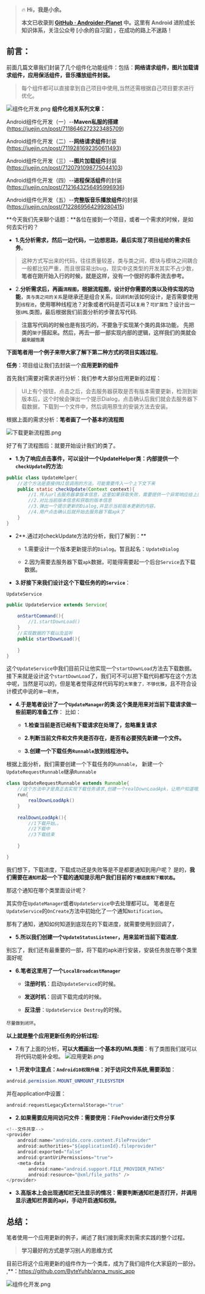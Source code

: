 
> 🔥 **Hi，我是小余。**
>
> **本文已收录到 [GitHub · Androider-Planet](https://github.com/ByteYuhb/Androider-Planet) 中。这里有 Android 进阶成长知识体系，关注公众号 [小余的自习室] ，在成功的路上不迷路！**
## 前言：
前面几篇文章我们封装了几个组件化功能组件：包括：**网络请求组件，图片加载请求组件，应用保活组件，音乐播放组件封装。**

> 每个组件都可以直接拿到自己项目中使用,当然还需根据自己项目要求进行优化。



![组件化开发.png](https://p1-juejin.byteimg.com/tos-cn-i-k3u1fbpfcp/0127f2cbd10640128c437e163c7dea80~tplv-k3u1fbpfcp-watermark.image?)
**组件化相关系列文章：**

Android组件化开发（一）--**Maven私服的搭建**(https://juejin.cn/post/7118646272323485709)

Android组件化开发（二）--**网络请求组件**封装(https://juejin.cn/post/7119281692350611493)

Android组件化开发（三）-**-图片加载组件**封装(https://juejin.cn/post/7120791098775044103)

Android组件化开发（四）--**进程保活组件**的封装(https://juejin.cn/post/7121643256495996936)

Android组件化开发（五）--**完整版音乐播放组件**的封装(https://juejin.cn/post/7122869564299280415)

**今天我们先来聊个话题：**各位在接到一个项目，或者一个需求的时候，是如何去实行的？


- **1.先分析需求，然后一边代码，一边想思路，最后实现了项目组给的需求任务**。
> 这种方式写出来的代码，往往质量较差，类与类之间，模块与模块之间耦合一般都比较严重，而且很容易出bug，现实中这类型的开发其实不占少数，
> **笔者在刚开始入行的时候，就是这样，没有一个很好的事件流去参考。**
- 2.**分析需求后，再画`流程图`，根据流程图，设计好你需要的类以及待实现的功能**，`类与类之间的关系`是继承还是组合关系，`回调机制`该如何设计，是否需要使用到`线程池`，使用哪种线程池？对象或者代码是否可以`复用`？`可扩展性`？设计出一张`UML`类图，最后根据我们前面分析的步骤去写代码.

> **注意写代码的时候也是有技巧的，不要急于实现某个类的具体功能，**
> **先把类的`架子`搭起来。然后，再去一部一部实现内部的逻辑，这样我们的类就会`越来越饱满`**

**下面笔者用一个例子来带大家了解下第二种方式的项目实践过程**。

**任务**：项目组让我们去封装一个**应用更新的组件**

首先我们需要对需求进行分析：我们参考大部分应用更新的过程：

> UI上有个按钮，点击之后，会去服务器获取是否有版本需要更新，检测到新版本后，这个时候会弹出一个提示Dialog，点击确认后我们就会去服务器下载数据，下载到一个文件中，然后调用原生的安装方法去安装。

根据上面的需求分析：**笔者画了一个基本的流程图**

![下载更新流程图.png](https://p9-juejin.byteimg.com/tos-cn-i-k3u1fbpfcp/09036f8eaf6445d6a1cd26d9a77d77e8~tplv-k3u1fbpfcp-watermark.image?)

好了有了流程图后：就要开始设计我们的类了。

- **1.为了响应点击事件，可以设计一个UpdateHelper类：内部提供一个`checkUpdate`的方法:**

```java
public class UpdateHelper{
	//这个方法是直接供UI层调用的方法，可能需要传入一个上下文下来
	public static checkUpdate(Context context){
		//1.传入url去服务器拿版本信息，这里如果获取失败，需要提供一个异常响应给上层，不然UI层会以为我们代码有问题了
		//2.对比当前版本信息和获取的版本信息
		//3.弹出一个提示更新的Dialog,并显示当前版本更新的内容。
		//4.用户点击确认后就开始去服务器下载apk了
	}
}
```

- 2**.通过对checkUpdate方法的分析，我们了解到：**

  - 1.需要设计一个版本更新提示的`Dialog`。暂且起名：`UpdateDialog`

  - 2.因为需要去服务器下载`apk`数据，可能得需要起一个后台`Service`去下载数据。


- **3.好接下来我们设计这个下载任务的的`Service`**：

`UpdateService`


```java
public UpdateService extends Service{
	
	onStartCommand(){
		//1.startDownLoad()
	}
	//实现数据的下载以及监听
	public startDownLoad(){
	
	}
}
```


这个`UpdateService`中我们目前只让他实现一个`startDownLoad`方法去下载数据。接下来就是设计这个`startDownLoad`了，我们可不可以把下载代码都写在这个方法中呢，当然是可以的，但是笔者觉得这样代码写的`太笨重了，不够优雅`，且不符合设计模式中说的`单一职责`，

- **4.于是笔者设计了一个`UpdateManager`的类**:**这个类是用来对当前下载请求做一些前期的准备工作**：
  比如：

  - **1.检查当前是否已经有下载请求在处理了，忽略重复请求**

  - **2.判断当前文件和文件夹是否存在，是否有必要预先新建一个文件。**

  - **3.创建一个下载任务`Runnable`放到线程池中。**


根据上面分析，我们需要创建一个下载任务的`Runnable`，
新建一个`UpdateRequestRunnable`继承`Runnable`

```java
class UpdateRequestRunnable extends Runnable{
	//这个方法中才是真正去实现下载任务请求,创建一个realDownLoadApk，让用户知道哦这里才是真正的去下载。
	run{
		realDownLoadApk()
	}
	
	realDownLoadApk(){
		//1下载开始。。
		//2下载中 
		//3下载结束
	
	}

}
```

我们想下，下载进度，下载成功还是失败等是不是都要通知到用户呢？
是的，**我们需要在`通知栏`起一个下载的通知提示用户我们目前的`下载进度和下载状态`。**

那这个通知在哪个类里面设计呢？

其实你在`UpdateManager`或者`UpdateService`中去处理都可以。
笔者是在`UpdateService`的`OnCreate`方法中初始化了一个通知`Notification`。

那有了通知，通知如何知道到底现在的下载进度，就需要使用到回调了，

- **5.所以我们创建一个`UpdateStatusListener`，用来监听当前下载进度.**

别忘了，我们还有最重要的一部，将下载的apk进行安装，安装任务放在哪个类里面好呢

- **6.笔者这里用了一个`LocalBroadcastManager`**

  - **注册时机**：启动`UpdateService`的时候。

  - **发送时机**：回调下载完成的时候。

  - **反注册**：`UpdateService Destroy`的时候。


`尽量做到闭环`。

**以上就是整个应用更新任务的分析过程:**

- 7.有了上面的分析，**可以大概画出一个基本的UML类图**：有了类图我们就可以将代码功能补全啦。
  ![应用更新.png](https://p1-juejin.byteimg.com/tos-cn-i-k3u1fbpfcp/5d6c9ae664a7429ebd3ea34ba4aab32f~tplv-k3u1fbpfcp-watermark.image?)

- 1.**开发中注意点：`Android10权限升级`：对于访问文件系统,需要添加**：

```java
android.permission.MOUNT_UNMOUNT_FILESYSTEM
```
并在application中设置：

```java
android:requestLegacyExternalStorage="true"
```

- **2.如果需要应用间访问文件：需要使用：FileProvider进行文件分享**

```java
<!--文件共享-->
<provider
    android:name="androidx.core.content.FileProvider"
    android:authorities="${applicationId}.fileprovider"
    android:exported="false"
    android:grantUriPermissions="true">
    <meta-data
        android:name="android.support.FILE_PROVIDER_PATHS"
        android:resource="@xml/file_paths" />
</provider>
```

- **3.高版本上会出现通知栏无法显示的情况：需要判断通知栏是否打开，并调用显示通知栏界面的api，手动开启通知权限。**

## 总结：
笔者使用一个应用更新的例子，阐述了我们接到需求到需求实践的整个过程。

> **学习最好的方式是学习别人的思维方式**

目前已将这个应用更新的组件作为一个类库，成为了我们组件化大家庭的一部分。
,**：https://github.com/ByteYuhb/anna_music_app


![组件化开发.png](https://p3-juejin.byteimg.com/tos-cn-i-k3u1fbpfcp/ffc7494a8cd24eccad95641612f84d73~tplv-k3u1fbpfcp-watermark.image?)
